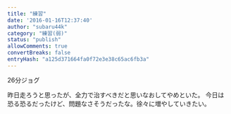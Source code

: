 ```yaml
---
title: "練習"
date: '2016-01-16T12:37:40'
author: "subaru44k"
category: "練習(弱)"
status: "publish"
allowComments: true
convertBreaks: false
entryHash: "a125d371664fa0f72e3e38c65ac6fb3a"
---
```

26分ジョグ

昨日走ろうと思ったが、全力で治すべきだと思いなおしてやめといた。
今日は恐る恐るだったけど、問題なさそうだったな。徐々に増やしていきたい。
